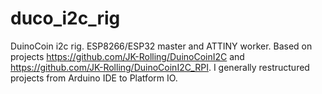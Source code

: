 # duco_i2c_rig

DuinoCoin i2c rig. ESP8266/ESP32 master and ATTINY worker. Based on projects https://github.com/JK-Rolling/DuinoCoinI2C and https://github.com/JK-Rolling/DuinoCoinI2C_RPI. I generally restructured projects from Arduino IDE to Platform IO.
